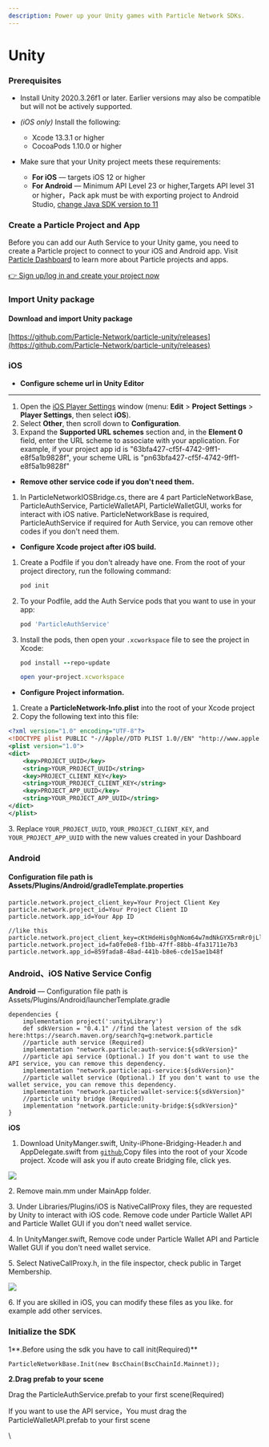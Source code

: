 ```yaml
---
description: Power up your Unity games with Particle Network SDKs.
---
```


# Unity

### Prerequisites <a href="#prerequisites" id="prerequisites"></a>

* Install Unity 2020.3.26f1 or later. Earlier versions may also be compatible but will not be actively supported.&#x20;
* _(iOS only)_ Install the following:
  * Xcode 13.3.1 or higher
  * CocoaPods 1.10.0 or higher
*   Make sure that your Unity project meets these requirements:

    * **For iOS** — targets iOS 12 or higher
    * **For Android** — Minimum API Level 23 or higher,Targets API level 31 or higher，Pack apk must be with exporting project to Android Studio, [change Java SDK version to 11](https://stackoverflow.com/questions/66449161/how-to-upgrade-an-android-project-to-java-11)



### Create a Particle Project and App

Before you can add our Auth Service to your Unity game, you need to create a Particle project to connect to your iOS and Android app. Visit [Particle Dashboard](broken-reference) to learn more about Particle projects and apps.

[👉 Sign up/log in and create your project now](https://dashboard.particle.network/#/login)

### Import Unity package

#### Download and import Unity package

[https://github.com/Particle-Network/particle-unity/releases](https://github.com/Particle-Network/particle-unity/releases)

### **iOS**

* **Configure scheme url in Unity Editor**

****

1. Open the [iOS Player Settings](https://docs.unity3d.com/Manual/class-PlayerSettingsiOS.html) window (menu: **Edit** > **Project Settings** > **Player Settings**, then select **iOS**).
2. Select **Other**, then scroll down to **Configuration**.
3. Expand the **Supported URL schemes** section and, in the **Element 0** field, enter the URL scheme to associate with your application. For example, if your project app id is "63bfa427-cf5f-4742-9ff1-e8f5a1b9828f", your scheme URL is "pn63bfa427-cf5f-4742-9ff1-e8f5a1b9828f"

* **Remove other service code if you don't need them.**

1. In ParticleNetworkIOSBridge.cs, there are 4 part ParticleNetworkBase, ParticleAuthService, ParticleWalletAPI, ParticleWalletGUI, works for interact with iOS native. ParticleNetworkBase is required, ParticleAuthService if required for Auth Service, you can remove other codes if you don't need them.

* **Configure Xcode project after iOS build.**

1.  Create a Podfile if you don't already have one. From the root of your project directory, run the following command:

    ```ruby
    pod init
    ```
2.  To your Podfile, add the Auth Service pods that you want to use in your app:

    ```ruby
    pod 'ParticleAuthService'
    ```
3.  &#x20;Install the pods, then open your `.xcworkspace` file to see the project in Xcode:

    ```ruby
    pod install --repo-update
    ```

    ```ruby
    open your-project.xcworkspace
    ```

* **Configure Project information.**

1. Create a **ParticleNetwork-Info.plist** into the root of your Xcode project
2. Copy the following text into this file:

```xml
<?xml version="1.0" encoding="UTF-8"?>
<!DOCTYPE plist PUBLIC "-//Apple//DTD PLIST 1.0//EN" "http://www.apple.com/DTDs/PropertyList-1.0.dtd">
<plist version="1.0">
<dict>
	<key>PROJECT_UUID</key>
	<string>YOUR_PROJECT_UUID</string>
	<key>PROJECT_CLIENT_KEY</key>
	<string>YOUR_PROJECT_CLIENT_KEY</string>
	<key>PROJECT_APP_UUID</key>
	<string>YOUR_PROJECT_APP_UUID</string>
</dict>
</plist>

```

3\. Replace `YOUR_PROJECT_UUID`, `YOUR_PROJECT_CLIENT_KEY`, and `YOUR_PROJECT_APP_UUID` with the new values created in your Dashboard

### **Android**&#x20;

#### Configuration file path is  Assets/Plugins/Android/gradleTemplate.properties

```
particle.network.project_client_key=Your Project Client Key
particle.network.project_id=Your Project Client ID
particle.network.app_id=Your App ID

//like this
particle.network.project_client_key=cKtHdeHis0ghNom64w7mdNkGYX5rmRr0jLlIKatY
particle.network.project_id=fa0fe0e8-f1bb-47ff-88bb-4fa31711e7b3
particle.network.app_id=859fada8-48ad-441b-b8e6-cde15ae1b48f

```



### Android、iOS Native Service Config <a href="#add-sdks" id="add-sdks"></a>

**Android** — Configuration file path is  Assets/Plugins/Android/launcherTemplate.gradle

```
dependencies {
    implementation project(':unityLibrary')
    def sdkVersion = "0.4.1" //find the latest version of the sdk here:https://search.maven.org/search?q=g:network.particle
    //particle auth service (Required)  
    implementation "network.particle:auth-service:${sdkVersion}"
    //particle api service (Optional.) If you don't want to use the API service, you can remove this dependency.
    implementation "network.particle:api-service:${sdkVersion}"
    //particle wallet service (Optional.) If you don't want to use the wallet service, you can remove this dependency.
    implementation "network.particle:wallet-service:${sdkVersion}"
    //particle unity bridge (Required) 
    implementation "network.particle:unity-bridge:${sdkVersion}"
}
```



**iOS**&#x20;

1. Download UnityManger.swift, Unity-iPhone-Bridging-Header.h and AppDelegate.swift from [`github`](https://github.com/Particle-Network/particle-unity/tree/main/iOS),Copy files into the root of your Xcode project. Xcode will ask you if auto create Bridging file, click yes.

![](<../../.gitbook/assets/image (2).png>)

2\. Remove main.mm under MainApp folder.

3\. Under Libraries/Plugins/iOS is NativeCallProxy files, they are requested by Unity to interact with  iOS code. Remove code under Particle Wallet API and Particle Wallet GUI if you don't need wallet service.

4\. In UnityManger.swift,  Remove code under Particle Wallet API and Particle Wallet GUI if you don't need wallet service.

5\. Select NativeCallProxy.h, in the file inspector, check public in Target Membership.

![](../../.gitbook/assets/image.png)

6\. If you are skilled in iOS, you can modify these files as you like. for example add other services.

### &#x20;Initialize the SDK

1**.Before using the sdk you have to call init(Required)**&#x20;

```
ParticleNetworkBase.Init(new BscChain(BscChainId.Mainnet));
```

**2.Drag prefab to your scene**

Drag the ParticleAuthService.prefab to your first scene(Required)&#x20;

If you  want to use the API service，You must drag the ParticleWalletAPI.prefab to your first scene



\
